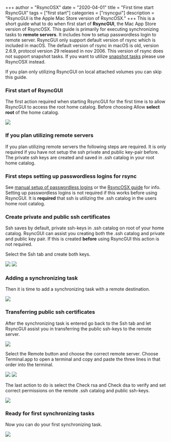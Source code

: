 +++
author = "RsyncOSX"
date = "2020-04-01"
title =  "First time start RsyncGUI"
tags = ["first start"]
categories = ["rsyncgui"]
description = "RsyncGUI is the Apple Mac Store version of RsyncOSX."
+++
This is a short guide what to do when first start of **RsyncGUI**, the Mac App Store version of RsyncOSX. This guide is primarily for executing synchronizing tasks to **remote servers**. It includes how to setup passwordless login to remote server. RsyncGUI only support  default version of rsync which is included in macOS. The default version of rsync in macOS is old, version 2.6.9, protocol version 29 released in nov 2006. This version of rsync does not support snapshot tasks. If you want to utilize [snapshot tasks](/post/Snapshots) please use RsyncOSX instead.

If you plan only utilizing RsyncGUI on local attached volumes you can skip this guide.

### First start of RsyncGUI

The first action required when starting RsyncGUI for the first time is to allow RsyncGUI to access the root home catalog. Before choosing Allow **select root** of the home catalog.

![](/images/RsyncOSX/master/RsyncGUIfirststart/main2.png)

### If you plan utilizing remote servers

If you plan utilizing remote servers the following steps are required. It is only required if you have not setup the ssh private and public key-pair before. The private ssh keys are created and saved in .ssh catalog in your root home catalog.

### First steps setting up passwordless logins for rsync

See [manual setup of passwordless logins](/post/PasswordlessLogin) or the [RsyncOSX guide](/post/ssh) for info. Setting up passwordless logins is not required if this works before using RsyncGUI. It is **required** that ssh is utilizing the .ssh catalog in the users home root catalog.

### Create private and public ssh certificates

Ssh saves by default, private ssh-keys in .ssh catalog on root of your home catalog. RsyncGUI can assist you creating both the .ssh catalog and private and public key pair. If this is created **before** using RsyncGUI this action is not required.

Select the Ssh tab and create both keys.

![](/images/RsyncOSX/master/RsyncGUIfirststart/main3.png)
![](/images/RsyncOSX/master/RsyncGUIfirststart/main4.png)

### Adding a synchronizing task

Then it is time to add a synchronizing task with a remote destination.

![](/images/RsyncOSX/master/RsyncGUIfirststart/main5.png)

### Transferring public ssh certificates

After the synchronizing task is entered go back to the Ssh tab and let RsyncGUI assist you in transferring the public ssh-keys to the remote server.

![](/images/RsyncOSX/master/RsyncGUIfirststart/main6.png)

Select the Remote button and choose the correct remote server. Choose Terminal.app to open a terminal and copy and paste the three lines in that order into the terminal.

![](/images/RsyncOSX/master/RsyncGUIfirststart/main7.png)
![](/images/RsyncOSX/master/RsyncGUIfirststart/main8.png)

The last action to do is select the Check rsa and Check dsa to verify and set correct permissions on the remote .ssh catalog and public ssh-keys.

![](/images/RsyncOSX/master/RsyncGUIfirststart/main9.png)

### Ready for first synchronizing tasks

Now you can do your first synchronizing task.

![](/images/RsyncOSX/master/RsyncGUIfirststart/main10.png)
